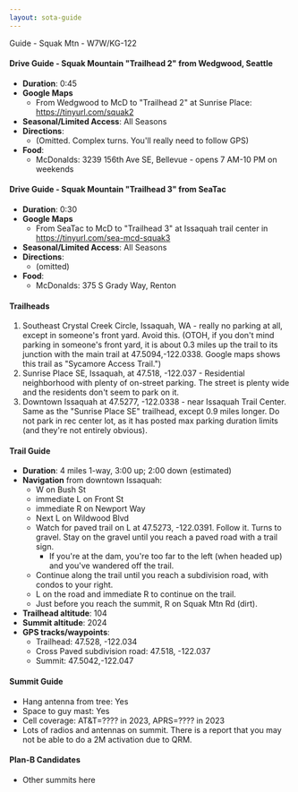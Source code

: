 ```yaml
---
layout: sota-guide
---
```

Guide - Squak Mtn - W7W/KG-122

#### Drive Guide - Squak Mountain "Trailhead 2" from Wedgwood, Seattle

* **Duration**: 0:45
* **Google Maps** 
    * From Wedgwood to McD to "Trailhead 2" at Sunrise Place: https://tinyurl.com/squak2
* **Seasonal/Limited Access**: All Seasons
* **Directions**:
    * (Omitted. Complex turns. You'll really need to follow GPS)
* **Food**: 
    * McDonalds: 3239 156th Ave SE, Bellevue - opens 7 AM-10 PM on weekends

#### Drive Guide - Squak Mountain "Trailhead 3" from SeaTac

* **Duration**: 0:30
* **Google Maps** 
    * From SeaTac to McD to "Trailhead 3" at Issaquah trail center in https://tinyurl.com/sea-mcd-squak3
* **Seasonal/Limited Access**: All Seasons
* **Directions**:
    * (omitted)
* **Food**: 
    * McDonalds: 375 S Grady Way, Renton

#### Trailheads

1. Southeast Crystal Creek Circle, Issaquah, WA - really no parking at all, except in someone's front yard. Avoid this. (OTOH, if you don't mind parking in someone's front yard, it is about 0.3 miles up the trail to its junction with the main trail at 47.5094,-122.0338.  Google maps shows this trail as "Sycamore Access Trail.")
2. Sunrise Place SE, Issaquah, at 47.518, -122.037 - Residential neighborhood with plenty of on-street parking. The street is plenty wide and the residents don't seem to park on it.
3. Downtown Issaquah at 47.5277, -122.0338 - near Issaquah Trail Center. Same as the "Sunrise Place SE" trailhead, except 0.9 miles longer. Do not park in rec center lot, as it has posted max parking duration limits (and they're not entirely obvious).

#### Trail Guide

* **Duration**: 4 miles 1-way, 3:00 up; 2:00 down (estimated)
* **Navigation** from downtown Issaquah: 
    * W on Bush St
    * immediate L on Front St
    * immediate R on Newport Way
    * Next L on Wildwood Blvd
    * Watch for paved trail on L at 47.5273, -122.0391. Follow it. Turns to gravel. Stay on the gravel until you reach a paved road with a trail sign.
      * If you're at the dam, you're too far to the left (when headed up) and you've wandered off the trail.
    * Continue along the trail until you reach a subdivision road, with condos to your right.
    * L on the road and immediate R to continue on the trail.
    * Just before you reach the summit, R on Squak Mtn Rd (dirt).
* **Trailhead altitude**: 104
* **Summit altitude**: 2024
* **GPS tracks/waypoints**:
    * Trailhead: 47.528, -122.034
    * Cross Paved subdivision road: 47.518, -122.037
    * Summit: 47.5042,-122.047

#### Summit Guide

* Hang antenna from tree: Yes
* Space to guy mast: Yes
* Cell coverage: AT&T=???? in 2023, APRS=???? in 2023
* Lots of radios and antennas on summit. There is a report that you may not be able to do a 2M activation due to QRM.

#### Plan-B Candidates

* Other summits here

